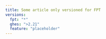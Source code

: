 ```yaml
---
title: Some article only versioned for FPT
versions:
  fpt: "*"
  ghes: ">2.21"
  feature: "placeholder"
---
```

